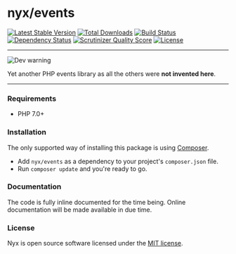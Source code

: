 # nyx/events
[![Latest Stable Version](https://poser.pugx.org/nyx/events/v/stable.png)](https://packagist.org/packages/nyx/events)
[![Total Downloads](https://poser.pugx.org/nyx/events/downloads.png)](https://packagist.org/packages/nyx/events)
[![Build Status](https://travis-ci.org/unyx/events.png)](https://travis-ci.org/unyx/events)
[![Dependency Status](https://www.versioneye.com/user/projects/55c5433d653762001a00361a/badge.png)](https://www.versioneye.com/user/projects/55c5433d653762001a00361a)
[![Scrutinizer Quality Score](https://scrutinizer-ci.com/g/unyx/events/badges/quality-score.png?b=master)](https://scrutinizer-ci.com/g/unyx/events)
[![License](http://img.shields.io/:license-mit-blue.svg)](http://alcore.mit-license.org)

-----

![Dev warning](http://s7.postimg.org/6cruwesi3/Nyx.png)

Yet another PHP events library as all the others were **not invented here**.

-----

### Requirements

- PHP 7.0+

### Installation

The only supported way of installing this package is using [Composer](http://getcomposer.org).

- Add `nyx/events` as a dependency to your project's `composer.json` file.
- Run `composer update` and you're ready to go.

### Documentation

The code is fully inline documented for the time being. Online documentation will be made available in due time.

### License

Nyx is open source software licensed under the [MIT license](http://alcore.mit-license.org).
